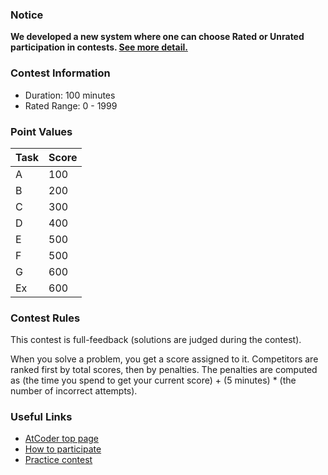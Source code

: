 
<div>

<span>

<span>

### **Notice**

<section>

<p>

<strong>
We developed a new system where one can choose Rated or Unrated participation in contests. <a href="https://atcoder.jp/posts/745">See more detail.</a>
</strong>

</p>

</section>

### **Contest Information**

<ul>

<li>
Duration: 100 minutes
</li>

<li>
Rated Range: 0 - 
<span>
1999
</span>

</li>

</ul>

### **Point Values**

<div>

<div>

<table>

<thead>

<tr>

<th>
Task
</th>

<th>
Score
</th>

</tr>

</thead>

<tbody>

<tr>

<td>
A
</td>

<td>
100
</td>

</tr>

<tr>

<td>
B
</td>

<td>
200
</td>

</tr>

<tr>

<td>
C
</td>

<td>
300
</td>

</tr>

<tr>

<td>
D
</td>

<td>
400
</td>

</tr>

<tr>

<td>
E
</td>

<td>
500
</td>

</tr>

<tr>

<td>
F
</td>

<td>
500
</td>

</tr>

<tr>

<td>
G
</td>

<td>
600
</td>

</tr>

<tr>

<td>
Ex
</td>

<td>
600
</td>

</tr>

</tbody>

</table>

</div>

</div>

### **Contest Rules**
This contest is full-feedback (solutions are judged during the contest).
    

When you solve a problem, you get a score assigned to it.
    Competitors are ranked first by total scores, then by penalties.
    The penalties are computed as (the time you spend to get your current score) + (5 minutes) * (the number of incorrect attempts).
    


### **Useful Links**

<ul>

<li>
<a href="https://atcoder.jp/">AtCoder top page</a>
</li>

<li>
<a href="https://atcoder.jp/post/2">How to participate</a>
</li>

<li>
<a href="https://atcoder.jp/contests/practice">Practice contest</a>
</li>

</ul>

</span>

</span>

</div>
